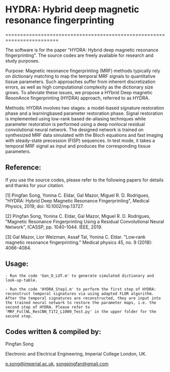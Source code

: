 # HYDRA: Hybrid deep magnetic resonance fingerprinting
========================================================================


The software is for the paper "HYDRA: Hybrid deep magnetic resonance fingerprinting". The source codes are freely available for research and study purposes.

Purpose: 
    Magnetic resonance fingerprinting (MRF) methods typically rely on dictionary matching to map the temporal MRF signals to quantitative tissue parameters. 
    Such approaches suffer from inherent discretization errors, as well as high computational complexity as the dictionary size grows. 
    To alleviate these issues, we propose a HYbrid Deep magnetic ResonAnce fingerprinting (HYDRA) approach, referred to as HYDRA.

Methods: 
    HYDRA involves two stages: a model-based signature restoration phase and a learningbased parameter restoration phase. 
    Signal restoration is implemented using low-rank based de-aliasing techniques while parameter restoration is performed 
    using a deep nonlocal residual convolutional neural network. The designed network is trained on synthesized MRF data simulated with 
    the Bloch equations and fast imaging with steady-state precession (FISP) sequences. 
    In test mode, it takes a temporal MRF signal as input and produces the corresponding tissue parameters.


Reference:
----------------------------
If you use the source codes, please refer to the following papers for details and thanks for your citation.

[1] Pingfan Song, Yonina C. Eldar, Gal Mazor, Miguel R. D. Rodrigues, "HYDRA: Hybrid Deep Magnetic Resonance Fingerprinting", Medical Physics, 2019, doi: 10.1002/mp.13727. 

[2] Pingfan Song, Yonina C. Eldar, Gal Mazor, Miguel R. D. Rodrigues, "Magnetic Resonance Fingerprinting Using a Residual Convolutional Neural Network", ICASSP, pp. 1040-1044. IEEE, 2019.

[3] Gal Mazor, Lior Weizman, Assaf Tal, Yonina C. Eldar. "Low‐rank magnetic resonance fingerprinting." Medical physics 45, no. 9 (2018): 4066-4084.


Usage:
----------------------------
	- Run the code 'Gen_D_LUT.m' to generate simulated dictionary and look-up-table.

	- Run the code 'HYDRA_Step1.m' to perform the first step of HYDRA: reconstruct temporal signatures via using adapted FLOR algorithm. After the temporal signatures are reconstructed, they are input into the trained neural network to restore the parameter maps, i.e. the second step of HYDRA. Please refer to 'MRF_FullNL_ResCNN_T1T2_L1000_Test.py' in the upper folder for the second step.


Codes written & compiled by:
----------------------------
Pingfan Song 

Electronic and Electrical Engineering, Imperial College London, UK.

p.song@imperial.ac.uk, songpingfan@gmail.com












